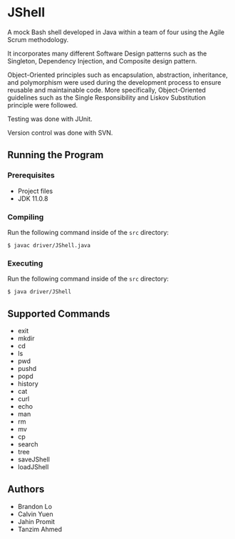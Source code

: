 # JShell
A mock Bash shell developed in Java within a team of four using the Agile Scrum methodology.

It incorporates many different Software Design patterns such as the Singleton, Dependency Injection, and Composite design pattern.

Object-Oriented principles such as encapsulation, abstraction, inheritance, and polymorphism were used during the development process to ensure reusable and maintainable code. More specifically, Object-Oriented guidelines such as the Single Responsibility and Liskov Substitution principle were followed.

Testing was done with JUnit.

Version control was done with SVN.

## Running the Program
### Prerequisites
- Project files
- JDK 11.0.8
### Compiling
Run the following command inside of the `src` directory:
```
$ javac driver/JShell.java
```
### Executing
Run the following command inside of the `src` directory:
```
$ java driver/JShell
```

## Supported Commands
- exit
- mkdir
- cd
- ls
- pwd
- pushd
- popd
- history
- cat
- curl
- echo
- man
- rm
- mv
- cp
- search
- tree
- saveJShell
- loadJShell

## Authors
- Brandon Lo
- Calvin Yuen
- Jahin Promit
- Tanzim Ahmed
